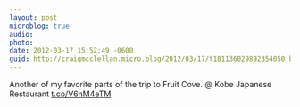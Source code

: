 ```yaml
---
layout: post
microblog: true
audio: 
photo: 
date: 2012-03-17 15:52:49 -0600
guid: http://craigmcclellan.micro.blog/2012/03/17/t181136029892354050.html
---
```

Another of my favorite parts of the trip to Fruit Cove.   @ Kobe Japanese Restaurant [t.co/V6nM4eTM](http://t.co/V6nM4eTM)
